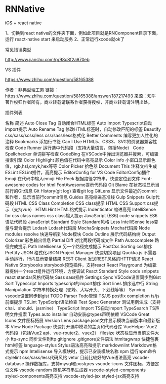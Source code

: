 # RNNative
iOS + react native

1、切换到react native的文件夹下面，例如此项目就是RNComponent目录下面，运行 react-native start 来启动服务
2、正常运行xcode就ok了

常见错误类型

http://www.jianshu.com/p/98c8f2a970eb

VS 插件

https://www.zhihu.com/question/58165388

作者：非典型理工男
链接：https://www.zhihu.com/question/58165388/answer/187217493
来源：知乎
著作权归作者所有。商业转载请联系作者获得授权，非商业转载请注明出处。

插件列表

名称	简述
Auto Close Tag	自动闭合HTML标签
Auto Import	Typescript自动import提示
Auto Rename Tag	修改HTML标签时，自动修改匹配的标签
Beautify css/sass/scss/less	css/sass/less格式化
Better Comments	编写更加人性化的注释
Bookmarks	添加行书签
Can I Use	HTML5、CSS3、SVG的浏览器兼容性检查
Code Runner	运行选中代码段（支持大量语言，包括Node）
Code Spellchecker	单词拼写检查
CodeBing	在VSCode中弹出浏览器并搜索，可编辑搜索引擎
Color Highlight	颜色值在代码中高亮显示
Color Info	小窗口显示颜色值，rgb,hsl,cmyk,hex等等
Color Picker	拾色器
Document This	注释文档生成
ESLint	ESLint插件，高亮提示
EditorConfig for VS Code	EditorConfig插件
Emoji	在代码中输入emoji
File Peek	根据路径字符串，快速定位到文件
Font-awesome codes for html	FontAwesome提示代码段
Git Blame	在状态栏显示当前行的Git信息
Git History(git log)	查看git log
GitLens	显示文件最近的commit和作者，显示当前行commit信息
Guides	高亮缩进基准线
Gulp Snippets	Gulp代码段
HTML CSS Class Completion	CSS class提示
HTML CSS Support	css提示（支持vue）
HTMLHint	HTML格式提示
Indenticator	缩进高亮
IntelliSense for css class names	css class输入提示
JavaScript (ES6) code snippets	ES6语法代码段
JavaScript Standard Style	Standard风格
Less IntelliSense	less变量与混合提示
Lodash	Lodash代码段
MochaSnippets	Mocha代码段
Node modules resolve	快速导航到Node模块
Code Outline	展示代码结构树
Output Colorizer	彩色输出信息
Partial Diff	对比两段代码或文件
Path Autocomplete	路径完成提示
Path Intellisense	另一个路径完成提示
PostCss Sorting	css排序
Prettify JSON	格式化JSON
Project Manager	快速切换项目
Quokka.js	不需要手动运行，行内显示变量结果
REST Client	发送REST风格的HTTP请求
React Native Storybooks	storybook预览插件，支持react
React Playground	为编辑器提供一个react组件运行环境，方便调试
React Standard Style code snippets	react standar风格代码块
Sass	sass插件
Settings Sync	VSCode设置同步到Gist
Sort Typescript Imports	typescript的import排序
Sort lines	排序选中行
String Manipulation	字符串转换处理（驼峰、大写开头、下划线等等）
Syncing	vscode设置同步到gist
TODO Parser	Todo管理
TS/JS postfix completion	ts/js前缀提示
TSLint	TypeScript语法检查
Test Spec Generator	测试用例生成（支持chai、should、jasmine）
TypeScript Import	TS自动import
TypeSearch	TS声明文件搜索
Types auto installer	自动安装@types声明依赖
VSCode Great Icons	文件图标拓展
Version Lens	package.json文件显示模块当前版本和最新版本
View Node Package	快速打开选中模块的主页和代码仓库
VueHelper	Vue2代码段（包括Vue2 api、vue-router2、vuex2）
filesize	状态栏显示当前文件大小
ftp-sync	同步文件到ftp
gitignore	.gitignore文件语法
htmltagwrap	快捷包裹html标签
language-stylus	Stylus语法高亮和提示
markdownlint	Markdown格式提示
npm Intellisense	导入模块时，提示已安装模块名称
npm	运行npm命令
stylelint	css/sass/less代码风格
vetur	目前比较好的Vue语法高亮
vscode-database	操作数据库，支持mysql和postgres
vscode-icons	文件图标，方便定位文件
vscode-random	随机字符串生成器
vscode-styled-components	styled-components高亮支持
vscode-styled-jsx	styled-jsx高亮支持
